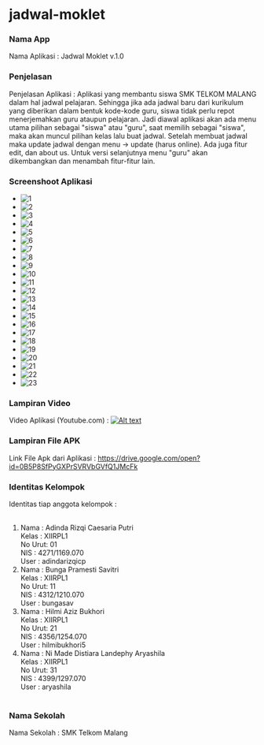 # jadwal-moklet

### Nama App
Nama Aplikasi       : Jadwal Moklet v.1.0

### Penjelasan
Penjelasan Aplikasi : Aplikasi yang membantu siswa SMK TELKOM MALANG dalam hal jadwal pelajaran. Sehingga jika ada jadwal baru dari kurikulum yang diberikan dalam bentuk kode-kode guru, siswa tidak perlu repot menerjemahkan guru ataupun pelajaran. Jadi diawal aplikasi akan ada menu utama pilihan sebagai "siswa" atau "guru", saat memilih sebagai "siswa", maka akan muncul pilihan kelas lalu buat jadwal. Setelah membuat jadwal maka update jadwal dengan menu -> update (harus online). Ada juga fitur edit, dan about us. Untuk versi selanjutnya menu "guru" akan dikembangkan dan menambah fitur-fitur lain.

### Screenshoot Aplikasi 
* ![1](https://cloud.githubusercontent.com/assets/22070283/20460880/8001ae42-aea6-11e6-81c5-8840499a7927.jpg)
* ![2](https://cloud.githubusercontent.com/assets/22070283/20460882/8008f512-aea6-11e6-9902-60d6d046987e.jpg)
* ![3](https://cloud.githubusercontent.com/assets/22070283/20460883/800a789c-aea6-11e6-9182-5aed574b6c98.jpg)
* ![4](https://cloud.githubusercontent.com/assets/22070283/20460884/801a7224-aea6-11e6-9e71-1b2680846510.jpg)
* ![5](https://cloud.githubusercontent.com/assets/22070283/20460885/80310ec6-aea6-11e6-906c-a8a9f7c29562.jpg)
* ![6](https://cloud.githubusercontent.com/assets/22070283/20460886/8032e110-aea6-11e6-9e03-fdcb10b9c2b7.jpg)
* ![7](https://cloud.githubusercontent.com/assets/22070283/20460887/803735f8-aea6-11e6-8390-b9aceb4f15ff.jpg)
* ![8](https://cloud.githubusercontent.com/assets/22070283/20460888/803ce75a-aea6-11e6-9975-f0a115589cbd.jpg)
* ![9](https://cloud.githubusercontent.com/assets/22070283/20460901/aab17dc0-aea6-11e6-9dbf-d3ba6f094e4a.jpg)
* ![10](https://cloud.githubusercontent.com/assets/22070283/20460917/b69d24f4-aea6-11e6-829b-901f1b2a6d8d.jpg)
* ![11](https://cloud.githubusercontent.com/assets/22070283/20460916/b69cdab2-aea6-11e6-8bbf-e60e278f00fe.jpg)
* ![12](https://cloud.githubusercontent.com/assets/22070283/20460911/b603ac20-aea6-11e6-9514-bf6476db54a1.jpg)
* ![13](https://cloud.githubusercontent.com/assets/22070283/20460912/b6355838-aea6-11e6-9c8a-e1d0142304ff.jpg)
* ![14](https://cloud.githubusercontent.com/assets/22070283/20460913/b66603ac-aea6-11e6-915e-2653cc30421c.jpg)
* ![15](https://cloud.githubusercontent.com/assets/22070283/20460914/b69bf7b4-aea6-11e6-803f-1cd7182c5361.jpg)
* ![16](https://cloud.githubusercontent.com/assets/22070283/20460926/fc3a2aac-aea6-11e6-844b-80bf6afa7544.jpg)
* ![17](https://cloud.githubusercontent.com/assets/22070283/20460929/fc3af3d8-aea6-11e6-9300-ccde21b28cde.jpg)
* ![18](https://cloud.githubusercontent.com/assets/22070283/20460930/fc3b3ad2-aea6-11e6-9893-90e69efad0ef.jpg)
* ![19](https://cloud.githubusercontent.com/assets/22070283/20460927/fc3a37c2-aea6-11e6-96c5-1c48b4b6da62.jpg)
* ![20](https://cloud.githubusercontent.com/assets/22070283/20460928/fc3abd78-aea6-11e6-96ae-0e7edb550a74.jpg)
* ![21](https://cloud.githubusercontent.com/assets/22070283/20460935/1d7e14f8-aea7-11e6-85a4-89009841a613.jpg)
* ![22](https://cloud.githubusercontent.com/assets/22070283/20460933/1d7233cc-aea7-11e6-864a-ae36eab099e9.jpg)
* ![23](https://cloud.githubusercontent.com/assets/22070283/20460934/1d7c0000-aea7-11e6-8414-9906f9d70a61.jpg)

### Lampiran Video
Video Aplikasi (Youtube.com)   : 
[![Alt text](https://img.youtube.com/vi/O83_UX-KA_4/1.jpg)](https://www.youtube.com/watch?v=O83_UX-KA_4)
### Lampiran File APK
Link File Apk dari Aplikasi : https://drive.google.com/open?id=0B5P8SfPyGXPrSVRVbGVfQ1JMcFk

### Identitas Kelompok
Identitas tiap anggota kelompok : <br> <br>
 1. Nama   : Adinda Rizqi Caesaria Putri <br>
    Kelas  : XIIRPL1 <br>
    No Urut: 01 <br>
    NIS    : 4271/1169.070 <br>
    User   : adindarizqicp <br>
 2. Nama   : Bunga Pramesti Savitri <br>
    Kelas  : XIIRPL1 <br>
    No Urut: 11 <br>
    NIS    : 4312/1210.070 <br>
    User   : bungasav <br>
 3. Nama   : Hilmi Aziz Bukhori <br>
    Kelas  : XIIRPL1 <br>
    No Urut: 21 <br>
    NIS    : 4356/1254.070 <br>
    User   : hilmibukhori5 <br>
 4. Nama   : Ni Made Distiara Landephy Aryashila <br>
    Kelas  : XIIRPL1 <br>
    No Urut: 31 <br>
    NIS    : 4399/1297.070 <br>
    User   : aryashila <br>
    <br>

### Nama Sekolah
Nama Sekolah : SMK Telkom Malang
